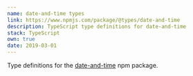 ```yaml
---
name: date-and-time types
link: https://www.npmjs.com/package/@types/date-and-time
description: TypeScript type definitions for date-and-time
stack: TypeScript
own: true
date: 2019-03-01
---
```


Type definitions for the [date-and-time](https://www.npmjs.com/package/date-and-time "date-and-time") npm package.
